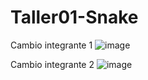 # Taller01-Snake
Cambio integrante 1
![image](https://user-images.githubusercontent.com/107887498/194195132-9c19e687-d387-471b-badc-b0b5e66a0011.png)

Cambio integrante 2
![image](https://user-images.githubusercontent.com/83097922/194195017-2d3482d7-ae56-4461-8aee-782bce44a9f2.png)

